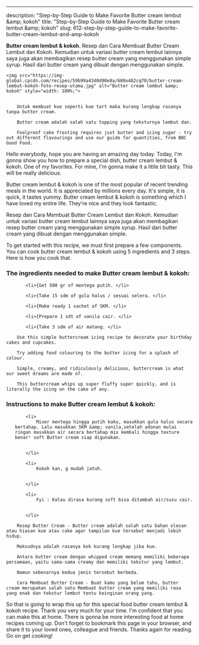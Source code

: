 ---
description: "Step-by-Step Guide to Make Favorite Butter cream lembut &amp;amp; kokoh"
title: "Step-by-Step Guide to Make Favorite Butter cream lembut &amp;amp; kokoh"
slug: 612-step-by-step-guide-to-make-favorite-butter-cream-lembut-and-amp-kokoh

<p>
	<strong>Butter cream lembut &amp; kokoh</strong>. 
	Resep dan Cara Membuat Butter Cream Lembut dan Kokoh. Kemudian untuk variasi butter cream lembut lainnya saya juga akan membagikan resep butter cream yang menggunakan simple syrup. Hasil dari butter cream yang dibuat dengan menggunakan simple.
</p>
<p>
	
	<img src="https://img-global.cpcdn.com/recipes/59b99a43d0d90e8a/680x482cq70/butter-cream-lembut-kokoh-foto-resep-utama.jpg" alt="Butter cream lembut &amp; kokoh" style="width: 100%;">
	
	
		Untuk membuat kue seperti kue tart maka kurang lengkap rasanya tanpa butter cream.
	
		Butter cream adalah salah satu topping yang teksturnya lembut dan.
	
		Foolproof cake frosting requires just butter and icing sugar - try out different flavourings and use our guide for quantities, from BBC Good Food.
	
</p>
<p>
	Hello everybody, hope you are having an amazing day today. Today, I'm gonna show you how to prepare a special dish, butter cream lembut &amp; kokoh. One of my favorites. For mine, I'm gonna make it a little bit tasty. This will be really delicious.
</p>
	
<p>
	Butter cream lembut &amp; kokoh is one of the most popular of recent trending meals in the world. It is appreciated by millions every day. It's simple, it is quick, it tastes yummy. Butter cream lembut &amp; kokoh is something which I have loved my entire life. They're nice and they look fantastic.
</p>
<p>
	Resep dan Cara Membuat Butter Cream Lembut dan Kokoh. Kemudian untuk variasi butter cream lembut lainnya saya juga akan membagikan resep butter cream yang menggunakan simple syrup. Hasil dari butter cream yang dibuat dengan menggunakan simple.
</p>

<p>
To get started with this recipe, we must first prepare a few components. You can cook butter cream lembut &amp; kokoh using 5 ingredients and 3 steps. Here is how you cook that.
</p>

<h3>The ingredients needed to make Butter cream lembut &amp; kokoh:</h3>

<ol>
	
		<li>{Get 500 gr of mentega putih. </li>
	
		<li>{Take 15 sdm of gula halus / sesuai selera. </li>
	
		<li>{Make ready 1 sachet of SKM. </li>
	
		<li>{Prepare 1 sdt of vanila cair. </li>
	
		<li>{Take 3 sdm of air matang. </li>
	
</ol>
<p>
	
		Use this simple buttercream icing recipe to decorate your birthday cakes and cupcakes.
	
		Try adding food colouring to the butter icing for a splash of colour.
	
		Simple, creamy, and ridiculously delicious, buttercream is what our sweet dreams are made of.
	
		This buttercream whips up super fluffy super quickly, and is literally the icing on the cake of any.
	
</p>

<h3>Instructions to make Butter cream lembut &amp; kokoh:</h3>

<ol>
	
		<li>
			Mixer mentega hingga putih kaku, masukkan gula halus secara bertahap. Lalu masukkan SKM &amp; vanila,setelah adonan mulai ringan masukkan air secara bertahap mix kembali hingga texture benar² soft Butter cream siap digunakan.
			
			
		</li>
	
		<li>
			Kokoh kan, g mudah jatuh.
			
			
		</li>
	
		<li>
			Fyi : Kalau dirasa kurang soft bisa ditambah air/susu cair.
			
			
		</li>
	
</ol>

<p>
	
		Resep Butter Cream - Butter cream adalah salah satu bahan olesan atau hiasan kue atau cake agar tampilan kue tersebut menjadi lebih hidup.
	
		Maksudnya adalah rasanya kok kurang lengkap jika kue.
	
		Antara butter cream dengan whipped cream memang memiliki beberapa persamaan, yaitu sama-sama creamy dan memiliki tekstur yang lembut.
	
		Namun sebenarnya kedua jenis tersebut berbeda.
	
		Cara Membuat Butter Cream - Buat kamu yang belum tahu, butter cream merupakan salah satu Membuat butter cream yang memiliki rasa yang enak dan tekstur lembut tentu keinginan orang yang.
	
</p>

<p>
	So that is going to wrap this up for this special food butter cream lembut &amp; kokoh recipe. Thank you very much for your time. I'm confident that you can make this at home. There is gonna be more interesting food at home recipes coming up. Don't forget to bookmark this page in your browser, and share it to your loved ones, colleague and friends. Thanks again for reading. Go on get cooking!
</p>
